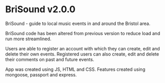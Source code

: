 # BriSound v2.0.0

BriSound - guide to local music events in and around the Bristol area.

BriSound code has been altered from previous version to reduce load and run more streamlined.

Users are able to register an account with which they can create, edit and delete their own events.
Registered users can also create, edit and delete their comments on past and future events.

App was created using JS, HTML and CSS. 
Features created using mongoose, passport and express.
